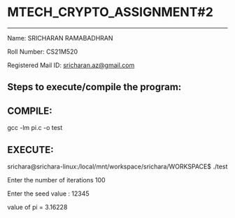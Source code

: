 # MTECH_CRYPTO_ASSIGNMENT#2
---------------------------

Name:                   SRICHARAN RAMABADHRAN

Roll Number:            CS21M520

Registered Mail ID:     sricharan.az@gmail.com


Steps to execute/compile the program:
-------------------------------------

COMPILE:
--------
gcc -lm pi.c -o test

EXECUTE:
-------
srichara@srichara-linux:/local/mnt/workspace/srichara/WORKSPACE$ ./test

Enter the number of iterations 100

Enter the seed value : 12345

value of pi = 3.16228
